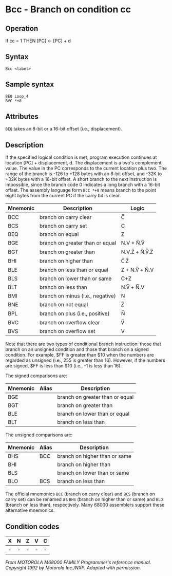 # Bcc - Branch on condition cc
## Operation
If cc = 1 THEN [PC] ← [PC] + d
## Syntax
```assembly
Bcc <label>
```

## Sample syntax
```assembly
BEQ Loop_4
BVC *+8
```

## Attributes
`BEQ` takes an 8-bit or a 16-bit offset (i.e., displacement).
## Description
If the specified logical condition is met, program execution continues at location [PC] + displacement, d. The displacement is a two's complement value. The value in the PC corresponds to the current location plus two. The range of the branch is -126 to +128 bytes with an 8-bit offset, and -32K to +32K bytes with a 16-bit offset. A short branch to the next instruction is impossible, since the branch code 0 indicates a long branch with a 16-bit offset. The assembly language form `BCC *+8` means branch to the point eight bytes from the current PC if the carry bit is clear.

|Mnemonic|Description|Logic|
|--|--|--|
|BCC| branch on carry clear|C̅|
|BCS|branch on carry set|C|
|BEQ| branch on equal|Z|
|BGE|branch on greater than or equal|N.V + N̅.V̅|
|BGT| branch on greater than|N.V.Z̅ + N̅.V̅.Z̅|
|BHI| branch on higher than|C̅.Z̅|
|BLE| branch on less than or equal|Z + N.V̅ + N̅.V|
|BLS| branch on lower than or same|C+Z|
|BLT| branch on less than|N.V̅ + N̅.V|
|BMI| branch on minus (i.e., negative)|N|
|BNE| branch on not equal|Z̅|
|BPL| branch on plus (i.e., positive)|N̅|
|BVC| branch on overflow clear|V̅|
|BVS| branch on overflow set|V|

Note that there are two types of conditional branch instruction: those that branch on an unsigned condition and those that branch on a signed condition. For example, $FF is greater than $10 when the numbers are regarded as unsigned (i.e., 255 is greater than 16). However, if the numbers are signed, $FF is less than $10 (i.e., -1 is less than 16).

The signed comparisons are:

|Mnemonic|Alias|Description|
|--|--|--|
|BGE||branch on greater than or equal|
|BGT||branch on greater than|
|BLE||branch on lower than or equal|
|BLT||branch on less than|

The unsigned comparisons are:

|Mnemonic|Alias|Description|
|--|--|--|
|BHS|BCC|branch on higher than or same|
|BHI| |branch on higher than|
|BLS| |branch on lower than or same|
|BLO|BCS| branch on less than|

The official mnemonics `BCC` (branch on carry clear) and `BCS` (branch on carry set) can be renamed as `BHS` (branch on higher than or same) and `BLO` (branch on less than), respectively. Many 68000 assemblers support these alternative mnemonics.

## Condition codes
| X | N | Z | V | C |
|:-:|:-:|:-:|:-:|:-:|
|-|-|-|-|-|

*From MOTOROLA M68000 FAMILY Programmer's reference manual. Copyright 1992 by Motorola Inc./NXP. Adapted with permission.*